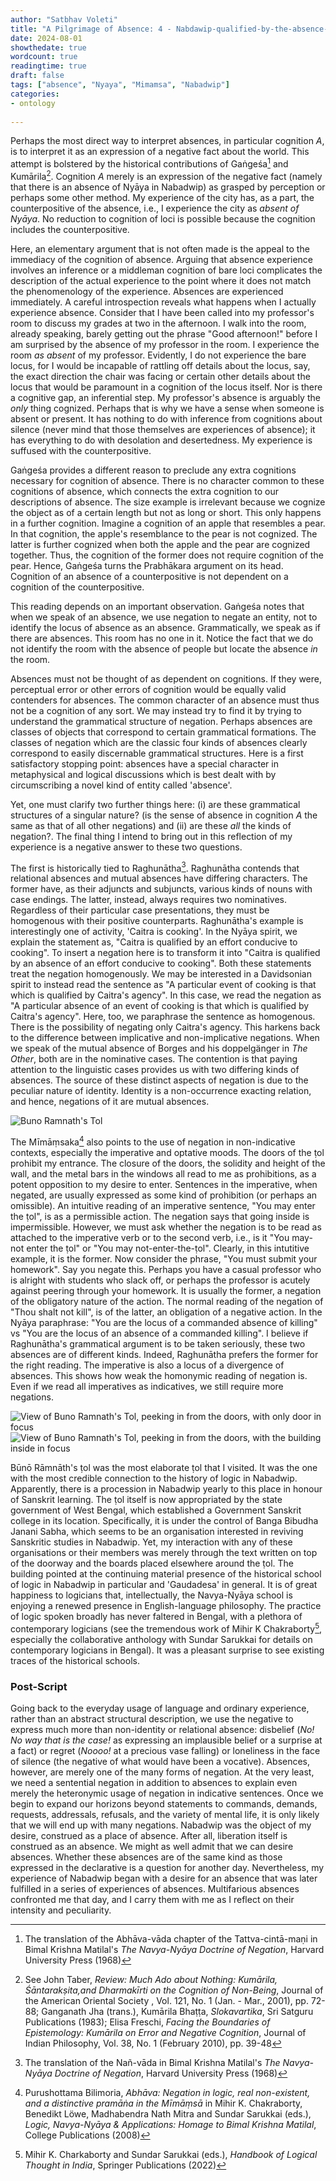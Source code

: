 ```yaml
---
author: "Satbhav Voleti"
title: "A Pilgrimage of Absence: 4 - Nabdawip-qualified-by-the-absence-of-Nyāya"
date: 2024-08-01
showthedate: true
wordcount: true
readingtime: true
draft: false
tags: ["absence", "Nyaya", "Mimamsa", "Nabadwip"]
categories:
- ontology
    
--- 
```


Perhaps the most direct way to interpret absences, in particular cognition *A*, is to interpret it as an expression of a negative fact about the world. This attempt is bolstered by the historical contributions of Gaṅgeśa[^1] and Kumārila[^2]. Cognition *A* merely is an expression of the negative fact (namely that there is an absence of Nyāya in Nabadwip) as grasped by perception or perhaps some other method. My experience of the city has, as a part, the counterpositive of the absence, i.e., I experience the city as *absent of Nyāya*. No reduction to cognition of loci is possible because the cognition includes the counterpositive. 

Here, an elementary argument that is not often made is the appeal to the immediacy of the cognition of absence. Arguing that absence experience involves an inference or a middleman cognition of bare loci complicates the description of the actual experience to the point where it does not match the phenomenology of the experience. Absences are experienced immediately. A careful introspection reveals what happens when I actually experience absence. Consider that I have been called into my professor's room to discuss my grades at two in the afternoon. I walk into the room, already speaking, barely getting out the phrase "Good afternoon!" before I am surprised by the absence of my professor in the room. I experience the room *as absent* of my professor. Evidently, I do not experience the bare locus, for I would be incapable of rattling off details about the locus, say, the exact direction the chair was facing or certain other details about the locus that would be paramount in a cognition of the locus itself. Nor is there a cognitive gap, an inferential step. My professor's absence is arguably the *only* thing cognized. Perhaps that is why we have a sense when someone is absent or present. It has nothing to do with inference from cognitions about silence (never mind that those themselves are experiences of absence); it has everything to do with desolation and desertedness. My experience is suffused with the counterpositive. 

Gaṅgeśa provides a different reason to preclude any extra cognitions necessary for cognition of absence. There is no character common to these cognitions of absence, which connects the extra cognition to our descriptions of absence. The size example is irrelevant because we cognize the object as of a certain length but not as long or short. This only happens in a further cognition. Imagine a cognition of an apple that resembles a pear. In that cognition, the apple's resemblance to the pear is not cognized. The latter is further cognized when both the apple and the pear are cognized together. Thus, the cognition of the former does not require cognition of the pear. Hence, Gaṅgeśa turns the Prabhākara argument on its head. Cognition of an absence of a counterpositive is not dependent on a cognition of the counterpositive. 

This reading depends on an important observation. Gaṅgeśa notes that when we speak of an absence, we use negation to negate an entity, not to identify the locus of absence as an absence. Grammatically, we speak as if there are absences. This room has no one in it. Notice the fact that we do not identify the room with the absence of people but locate the absence *in* the room. 

Absences must not be thought of as dependent on cognitions. If they were, perceptual error or other errors of cognition would be equally valid contenders for absences. The common character of an absence must thus not be a cognition of any sort. We may instead try to find it by trying to understand the grammatical structure of negation. Perhaps absences are classes of objects that correspond to certain grammatical formations. The classes of negation which are the classic four kinds of absences clearly correspond to easily discernable grammatical structures. Here is a first satisfactory stopping point: absences have a special character in metaphysical and logical discussions which is best dealt with by circumscribing a novel kind of entity called 'absence'. 

Yet, one must clarify two further things here: (i) are these grammatical structures of a singular nature? (is the sense of absence in cognition *A* the same as that of all other negations) and (ii) are these *all* the kinds of negation?. The final thing I intend to bring out in this reflection of my experience is a negative answer to these two questions. 

The first is historically tied to Raghunātha[^3]. Raghunātha contends that relational absences and mutual absences have differing characters. The former have, as their adjuncts and subjuncts, various kinds of nouns with case endings. The latter, instead, always requires two nominatives. Regardless of their particular case presentations, they must be homogenous with their positive counterparts. Raghunātha's example is interestingly one of activity, 'Caitra is cooking'. In the Nyāya spirit, we explain the statement as, "Caitra is qualified by an effort conducive to cooking". To insert a negation here is to transform it into "Caitra is qualified by an absence of an effort conducive to cooking". Both these statements treat the negation homogenously. We may be interested in a Davidsonian spirit to instead read the sentence as "A particular event of cooking is that which is qualified by Caitra's agency". In this case, we read the negation as "A particular absence of an event of cooking is that which is qualified by Caitra's agency". Here, too, we paraphrase the sentence as homogenous. There is the possibility of negating only Caitra's agency. This harkens back to the difference between implicative and non-implicative negations. When we speak of the mutual absence of Borges and his doppelgänger in *The Other*, both are in the nominative cases. The contention is that paying attention to the linguistic cases provides us with two differing kinds of absences. The source of these distinct aspects of negation is due to the peculiar nature of identity. Identity is a non-occurrence exacting relation, and hence, negations of it are mutual absences. 

![Buno Ramnath's Tol](../../images/Buno%20Ramnath%20Tol%20-%201.jpg)

The Mīmāṃsaka[^4] also points to the use of negation in non-indicative contexts, especially the imperative and optative moods. The doors of the ṭol prohibit my entrance. The closure of the doors, the solidity and height of the wall, and the metal bars in the windows all read to me as prohibitions, as a potent opposition to my desire to enter. Sentences in the imperative, when negated, are usually expressed as some kind of prohibition (or perhaps an omissible). An intuitive reading of an imperative sentence, "You may enter the ṭol", is as a permissible action. The negation says that going inside is impermissible. However, we must ask whether the negation is to be read as attached to the imperative verb or to the second verb, i.e., is it "You may-not enter the ṭol" or "You may not-enter-the-ṭol". Clearly, in this intutitive example, it is the former. Now consider the phrase, "You must submit your homework". Say you negate this. Perhaps you have a casual professor who is alright with students who slack off, or perhaps the professor is acutely against peering through your homework. It is usually the former, a negation of the obligatory nature of the action. The normal reading of the negation of "Thou shalt not kill", is of the latter, an obligation of a negative action. In the Nyāya paraphrase: "You are the locus of a commanded absence of killing" vs "You are the locus of an absence of a commanded killing". I believe if Raghunātha's grammatical argument is to be taken seriously, these two absences are of different kinds. Indeed, Raghunātha prefers the former for the right reading. The imperative is also a locus of a divergence of absences. This shows how weak the homonymic reading of negation is. Even if we read all imperatives as indicatives, we still require more negations. 

![View of Buno Ramnath's Tol, peeking in from the doors, with only door in focus](../../images/Buno%20Ramnath%20Tol%20-%205.jpg)
![View of Buno Ramnath's Tol, peeking in from the doors, with the building inside in focus](../../images/Buno%20Ramnath%20Tol%20-%206.jpg)

Būnō Rāmnāth's ṭol was the most elaborate ṭol that I visited. It was the one with the most credible connection to the history of logic in Nabadwip. Apparently, there is a procession in Nabadwip yearly to this place in honour of Sanskrit learning. The ṭol itself is now appropriated by the state government of West Bengal, which established a Government Sanskrit college in its location. Specifically, it is under the control of Banga Bibudha Janani Sabha, which seems to be an organisation interested in reviving Sanskritic studies in Nabadwip. Yet, my interaction with any of these organisations or their members was merely through the text written on top of the doorway and the boards placed elsewhere around the ṭol. The building pointed at the continuing material presence of the historical school of logic in Nabadwip in particular and 'Gaudadesa' in general. It is of great happiness to logicians that, intellectually, the Navya-Nyāya school is enjoying a renewed presence in English-language philosophy. The practice of logic spoken broadly has never faltered in Bengal, with a plethora of contemporary logicians (see the tremendous work of Mihir K Chakraborty[^5], especially the collaborative anthology with Sundar Sarukkai for details on contemporary logicians in Bengal). It was a pleasant surprise to see existing traces of the historical schools. 

### Post-Script

Going back to the everyday usage of language and ordinary experience, rather than an abstract structural description, we use the negative to express much more than non-identity or relational absence: disbelief (*No! No way that is the case!* as expressing an implausible belief or a surprise at a fact) or regret (*Noooo!* at a precious vase falling) or loneliness in the face of silence (the negative of what would have been a vocative). Absences, however, are merely one of the many forms of negation. At the very least, we need a sentential negation in addition to absences to explain even merely the heteronymic usage of negation in indicative sentences. Once we begin to expand our horizons beyond statements to commands, demands, requests, addressals, refusals, and the variety of mental life, it is only likely that we will end up with many negations. Nabadwip was the object of my desire, construed as a place of absence. After all, liberation itself is construed as an absence. We might as well admit that we can desire absences. Whether these absences are of the same kind as those expressed in the declarative is a question for another day. Nevertheless, my experience of Nabadwip began with a desire for an absence that was later fulfilled in a series of experiences of absences. Multifarious absences confronted me that day, and I carry them with me as I reflect on their intensity and peculiarity. 

[^1]: The translation of the Abhāva-vāda chapter of the Tattva-cintā-maṇi in Bimal Krishna Matilal's *The Navya-Nyāya Doctrine of Negation*, Harvard University Press (1968)
[^2]: See John Taber, *Review: Much Ado about Nothing: Kumārila, Śāntarakṣita,and Dharmakīrti on the Cognition of Non-Being*, Journal of the American  Oriental Society , Vol. 121, No. 1 (Jan. - Mar., 2001), pp. 72-88; Ganganath Jha (trans.), Kumārila Bhaṭṭa,  *Slokavartika*, Sri Satguru Publications (1983); Elisa Freschi, *Facing the Boundaries of Epistemology: Kumārila on Error and Negative Cognition*, Journal of Indian Philosophy, Vol. 38, No. 1 (February 2010), pp. 39-48
[^3]: The translation of the Nañ-vāda in Bimal Krishna Matilal's *The Navya-Nyāya Doctrine of Negation*, Harvard University Press (1968) 
[^4]: Purushottama Bilimoria, *Abhāva: Negation in logic, real non-existent, and a distinctive pramāṅa in the Mīmāṃsā* in Mihir K. Chakraborty, Benedikt Löwe, Madhabendra Nath Mitra and Sundar Sarukkai (eds.), *Logic, Navya-Nyāya & Applications: Homage to Bimal Krishna Matilal*, College Publications (2008)
[^5]: Mihir K. Charkaborty and Sundar Sarukkai (eds.), *Handbook of Logical Thought in India*, Springer Publications (2022)
